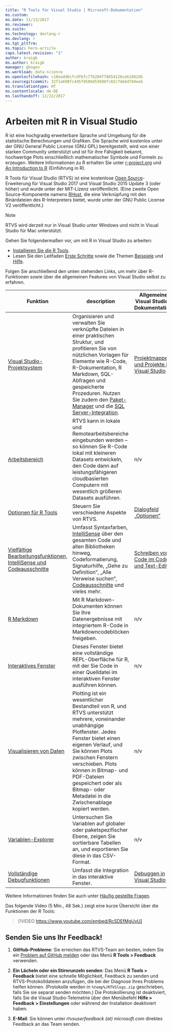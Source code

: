 ```yaml
---
title: "R Tools für Visual Studio | Microsoft-Dokumentation"
ms.custom: 
ms.date: 11/13/2017
ms.reviewer: 
ms.suite: 
ms.technology: devlang-r
ms.devlang: r
ms.tgt_pltfrm: 
ms.topic: hero-article
caps.latest.revision: "1"
author: kraigb
ms.author: kraigb
manager: ghogen
ms.workload: data-science
ms.openlocfilehash: c18eadd6cfcdf6fc77b204f78654126ceb1862db
ms.sourcegitcommit: 32f1a690fc445f9586d53698fc82c7debd784eeb
ms.translationtype: HT
ms.contentlocale: de-DE
ms.lasthandoff: 12/22/2017
---
```

# <a name="working-with-r-in-visual-studio"></a>Arbeiten mit R in Visual Studio

R ist eine hochgradig erweiterbare Sprache und Umgebung für die statistische Berechnungen und Grafiken. Die Sprache wird kostenlos unter der GNU General Public License (GNU GPL) bereitgestellt, wird von einer starken Community unterstützt und ist für ihre Fähigkeit bekannt, hochwertige Plots einschließlich mathematischer Symbole und Formeln zu erzeugen. Weitere Informationen zu R erhalten Sie unter [r-project.org](https://www.r-project.org/about.html) und [An Introduction to R](https://cran.r-project.org/doc/manuals/r-release/R-intro.html) (Einführung in R).

R Tools für Visual Studio (RTVS) ist eine kostenlose [Open Source](https://github.com/microsoft/RTVS)-Erweiterung für Visual Studio 2017 und Visual Studio 2015 Update 3 (oder höher) und wurde unter der MIT-Lizenz veröffentlicht. (Eine zweite Open Source-Komponente namens [RHost](https://github.com/microsoft/R-Host), die eine Verknüpfung mit den Binärdateien des R-Interpreters bietet, wurde unter der GNU Public License V2 veröffentlicht.)

> [!Note]
> RTVS wird derzeit nur in Visual Studio unter Windows und nicht in Visual Studio für Mac unterstützt.

Gehen Sie folgendermaßen vor, um mit R in Visual Studio zu arbeiten:

- [Installieren Sie die R Tools](installation.md).
- Lesen Sie den Leitfaden [Erste Schritte](getting-started-with-r.md) sowie die Themen [Beispiele](getting-started-samples.md) und [Hilfe](getting-started-help.md).

Folgen Sie anschließend den unten stehenden Links, um mehr über R-Funktionen sowie über die allgemeinen Features von Visual Studio selbst zu erfahren.

| Funktion | description | Allgemeine Visual Studio-Dokumentation | 
| --- | --- | --- |
| [Visual Studio-Projektsystem](projects.md) | Organisieren und verwalten Sie verknüpfte Dateien in einer praktischen Struktur, und profitieren Sie von nützlichen Vorlagen für Elemente wie R-Code, R-Dokumentation, R Markdown, SQL-Abfragen und gespeicherte Prozeduren. Nutzen Sie zudem den [Paket-Manager](package-manager.md) und die [SQL Server-Integration](sql-server.md).  | [Projektmappen und Projekte in Visual Studio](../ide/solutions-and-projects-in-visual-studio.md) |
| [Arbeitsbereich](workspaces.md) | RTVS kann in lokale und Remotearbeitsbereiche eingebunden werden – so können Sie R-Code lokal mit kleineren Datasets entwickeln, den Code dann auf leistungsfähigeren cloudbasierten Computern mit wesentlich größeren Datasets ausführen. | n/v |
| [Optionen für R Tools](options.md) | Steuern Sie verschiedene Aspekte von RTVS. | [Dialogfeld „Optionen“](../ide/reference/options-dialog-box-visual-studio.md) |
| [Vielfältige Bearbeitungsfunktionen, IntelliSense und Codeausschnitte](code-editing.md) | Umfasst Syntaxfarben, [IntelliSense](code-intellisense.md) über den gesamten Code und allen Bibliotheken hinweg, Codeformatierung, Signaturhilfe, „Gehe zu Definition“, „Alle Verweise suchen“, [Codeausschnitte](code-snippets.md) und vieles mehr. | [Schreiben von Code im Code- und Text-Editor](../ide/writing-code-in-the-code-and-text-editor.md) |
| [R Markdown](rmarkdown.md) | Mit R Markdown-Dokumenten können Sie Ihre Datenergebnisse mit integriertem R-Code in Markdowncodeblöcken freigeben. | n/v |
| [Interaktives Fenster](interactive-repl.md) | Dieses Fenster bietet eine vollständige REPL-Oberfläche für R, mit der Sie Code in einer Quelldatei im interaktiven Fenster ausführen können. | n/v |
| [Visualisieren von Daten](visualizing-data.md) | Plotting ist ein wesentlicher Bestandteil von R, und RTVS unterstützt mehrere, voneinander unabhängige Plotfenster. Jedes Fenster bietet einen eigenen Verlauf, und Sie können Plots zwischen Fenstern verschieben. Plots können in Bitmap- und PDF-Dateien gespeichert oder als Bitmap- oder Metadatei in die Zwischenablage kopiert werden.  | n/v |
| [Variablen-Explorer](variable-explorer.md) | Untersuchen Sie Variablen auf globaler oder paketspezifischer Ebene, zeigen Sie sortierbare Tabellen an, und exportieren Sie diese in das CSV-Format. | n/v |
| [Vollständige Debugfunktionen](debugging.md) | Umfasst die Integration in das interaktive Fenster. | [Debuggen in Visual Studio](../debugger/debugging-in-visual-studio.md) |

Weitere Informationen finden Sie auch unter [Häufig gestellte Fragen](faq.md).

Das folgende Video (5 Min., 48 Sek.) zeigt eine kurze Übersicht über die Funktionen der R Tools:

> [!VIDEO https://www.youtube.com/embed/RcSDEfMgUvU]

## <a name="send-us-your-feedback"></a>Senden Sie uns Ihr Feedback!

1. **GitHub-Probleme**: Sie erreichen das RTVS-Team am besten, indem Sie ein [Problem auf GitHub melden](https://github.com/Microsoft/RTVS/issues) oder das Menü **R Tools > Feedback** verwenden.

1. **Ein Lächeln oder ein Stirnrunzeln senden**: Das Menü **R Tools > Feedback** bietet eine schnelle Möglichkeit, Feedback zu senden und RTVS-Protokolldateien anzufügen, die bei der Diagnose Ihres Problems helfen können. (Protokolle werden in `%temp%/RTVSlogs.zip` geschrieben, falls Sie sie separat senden möchten.) Die Protokollierung ist deaktiviert, falls Sie die Visual Studio-Telemetrie über den Menübefehl **Hilfe > Feedback > Einstellungen** oder während der Installation deaktiviert haben.

1. **E-Mail**: Sie können unter *rtvsuserfeedback (at) microsoft.com* direktes Feedback an das Team senden.
